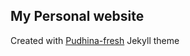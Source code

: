 ## My Personal website

Created with [Pudhina-fresh](https://ritijjain.github.io/pudhina-fresh) Jekyll theme
